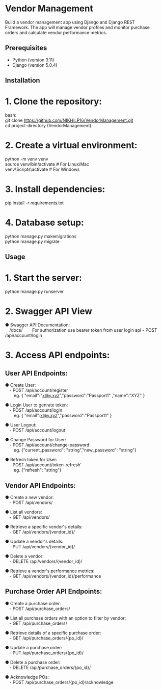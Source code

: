 # Vendor Management
Build a vendor management app using Django and Django REST Framework. The app will manage vendor profiles and monitor purchase orders and calculate vendor performance metrics.

## Prerequisites
- Python (version 3.11)
- Django (version 5.0.4)


## Installation

# 1. Clone the repository:
   bash:      
   git clone https://github.com/NIKHILP16/VendorManagement.git   
   cd project-directory (VendorManagement) 

# 2. Create a virtual environment:
python -m venv venv  
source venv/bin/activate  # For Linux/Mac  
venv\Scripts\activate     # For Windows  

# 3. Install dependencies:
pip install -r requirements.txt  

# 4. Database setup:
python manage.py makemigrations  
python manage.py migrate  


## Usage

# 1. Start the server:
python manage.py runserver  

# 2. Swagger API View 
● Swagger API Documentation:    
&emsp;/docs/ 
&emsp;&emsp;For authorization use bearer token from user login api - POST /api/account/login




# 3. Access API endpoints:


## User API Endpoints:

● Create User:  
&emsp;- POST /api/account/register   
&emsp;&emsp;eg. { "email":"x@y.xyz","password":"Passport1" ,"name":"XYZ" } 

● Login User to genrate token:   
&emsp;- POST /api/account/login      
&emsp;&emsp;eg. { "email":x@y.xyz","password":"Passport1" } 

● User Logout:   
&emsp;- POST /api/account/logout

● Change Password for User:    
&emsp;- POST /api/account/change-password     
&emsp;&emsp;eg. {"current_password": "string","new_password": "string"}

● Refresh token for User:  
&emsp;- POST /api/account/token-refresh'      
&emsp;&emsp;eg. {"refresh": "string"}


## Vendor API Endpoints: 

● Create a new vendor:  
&emsp;- POST /api/vendors/

● List all vendors:  
&emsp;- GET /api/vendors/  

● Retrieve a specific vendor's details:  
&emsp;- GET /api/vendors/{vendor_id}/

● Update a vendor's details:  
&emsp;- PUT /api/vendors/{vendor_id}/ 

● Delete a vendor:  
&emsp;- DELETE /api/vendors/{vendor_id}/

● Retrieve a vendor's performance metrics:   
&emsp;- GET /api/vendors/{vendor_id}/performance


## Purchase Order API Endpoints:  

● Create a purchase order:  
&emsp;- POST /api/purchase_orders/  

● List all purchase orders with an option to filter by vendor:  
&emsp;- GET /api/purchase_orders/

● Retrieve details of a specific purchase order:  
&emsp;- GET /api/purchase_orders/{po_id}/ 

● Update a purchase order:    
&emsp;- PUT /api/purchase_orders/{po_id}/

● Delete a purchase order:    
&emsp;- DELETE /api/purchase_orders/{po_id}/  

● Acknowledge POs:  
&emsp;- POST /api/purchase_orders/{po_id}/acknowledge 


